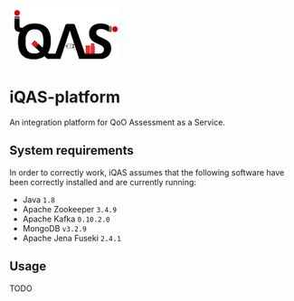 ![iqas_logo](/src/main/resources/web/figures/iqas_logo_small.png?raw=true "iQAS logo")

# iQAS-platform

An integration platform for QoO Assessment as a Service.

## System requirements

In order to correctly work, iQAS assumes that the following software have been correctly installed and are currently running:
* Java `1.8`
* Apache Zookeeper `3.4.9`
* Apache Kafka `0.10.2.0`
* MongoDB `v3.2.9`
* Apache Jena Fuseki `2.4.1`

## Usage

TODO